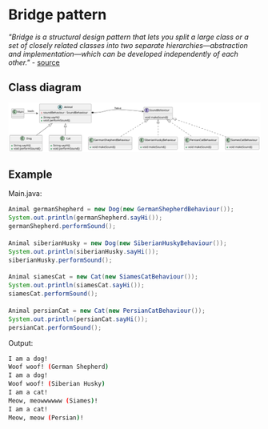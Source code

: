 # Bridge pattern

*"Bridge is a structural design pattern that lets you split a large class or a set of closely related classes into two separate hierarchies—abstraction and implementation—which can be developed independently of each other."* - [source](https://refactoring.guru/design-patterns/bridge)

## Class diagram

![class-diagram](class-diagram.svg)

## Example

Main.java:

```java
Animal germanShepherd = new Dog(new GermanShepherdBehaviour());
System.out.println(germanShepherd.sayHi());
germanShepherd.performSound();

Animal siberianHusky = new Dog(new SiberianHuskyBehaviour());
System.out.println(siberianHusky.sayHi());
siberianHusky.performSound();

Animal siamesCat = new Cat(new SiamesCatBehaviour());
System.out.println(siamesCat.sayHi());
siamesCat.performSound();

Animal persianCat = new Cat(new PersianCatBehaviour());
System.out.println(persianCat.sayHi());
persianCat.performSound();

```
Output:

```bash
I am a dog!
Woof woof! (German Shepherd)
I am a dog!
Woof woof! (Siberian Husky)
I am a cat!
Meow, meowwwwww (Siames)!
I am a cat!
Meow, meow (Persian)!
```